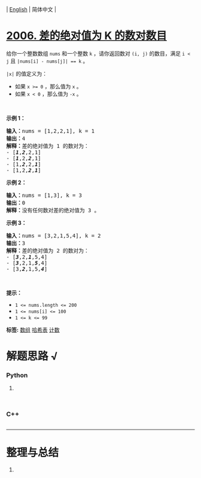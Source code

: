 | [English](README_EN.md) | 简体中文 |

# [2006. 差的绝对值为 K 的数对数目](https://leetcode.cn/problems/count-number-of-pairs-with-absolute-difference-k)
<p>给你一个整数数组&nbsp;<code>nums</code>&nbsp;和一个整数&nbsp;<code>k</code>&nbsp;，请你返回数对&nbsp;<code>(i, j)</code>&nbsp;的数目，满足&nbsp;<code>i &lt; j</code>&nbsp;且&nbsp;<code>|nums[i] - nums[j]| == k</code>&nbsp;。</p>

<p><code>|x|</code>&nbsp;的值定义为：</p>

<ul>
	<li>如果&nbsp;<code>x &gt;= 0</code>&nbsp;，那么值为&nbsp;<code>x</code>&nbsp;。</li>
	<li>如果&nbsp;<code>x &lt; 0</code>&nbsp;，那么值为&nbsp;<code>-x</code>&nbsp;。</li>
</ul>

<p>&nbsp;</p>

<p><strong>示例 1：</strong></p>

<pre><b>输入：</b>nums = [1,2,2,1], k = 1
<b>输出：</b>4
<b>解释：</b>差的绝对值为 1 的数对为：
- [<em><strong>1</strong></em>,<em><strong>2</strong></em>,2,1]
- [<em><strong>1</strong></em>,2,<em><strong>2</strong></em>,1]
- [1,<em><strong>2</strong></em>,2,<em><strong>1</strong></em>]
- [1,2,<em><strong>2</strong></em>,<em><strong>1</strong></em>]
</pre>

<p><strong>示例 2：</strong></p>

<pre><b>输入：</b>nums = [1,3], k = 3
<b>输出：</b>0
<b>解释：</b>没有任何数对差的绝对值为 3 。
</pre>

<p><strong>示例 3：</strong></p>

<pre><b>输入：</b>nums = [3,2,1,5,4], k = 2
<b>输出：</b>3
<b>解释：</b>差的绝对值为 2 的数对为：
- [<em><strong>3</strong></em>,2,<em><strong>1</strong></em>,5,4]
- [<em><strong>3</strong></em>,2,1,<em><strong>5</strong></em>,4]
- [3,<em><strong>2</strong></em>,1,5,<em><strong>4</strong></em>]
</pre>

<p>&nbsp;</p>

<p><strong>提示：</strong></p>

<ul>
	<li><code>1 &lt;= nums.length &lt;= 200</code></li>
	<li><code>1 &lt;= nums[i] &lt;= 100</code></li>
	<li><code>1 &lt;= k &lt;= 99</code></li>
</ul>

**标签:**  [数组](https://leetcode.cn/tag/array) [哈希表](https://leetcode.cn/tag/hash-table) [计数](https://leetcode.cn/tag/counting) 
# 解题思路 √

### Python

1. 

```python

```


```python

```

### C++

```cpp

```

---



# 整理与总结

1. 